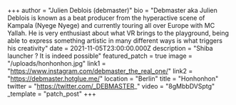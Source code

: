 +++
author = "Julien Deblois (debmaster)"
bio = "Debmaster aka Julien Deblois is known as a beat producer from the hyperactive scene of Kampala (Nyege Nyege) and currently touring all over Europe with MC Yallah. He is very enthusiast about what VR brings to the playground, being able to express something artistic in many different ways is what triggers his creativity"
date = 2021-11-05T23:00:00.000Z
description = "Shiba launcher ? It is indeed possible"
featured_patch = true
image = "/uploads/honhonhon.jpg"
link1 = "https://www.instagram.com/debmaster_the_real_one/"
link2 = "https://debmaster.hotglue.me/"
location = "Berlin"
title = "Honhonhon"
twitter = "https://twitter.com/_DEBMASTER_"
video = "8gMbbDVSptg"
_template = "patch_post"
+++

